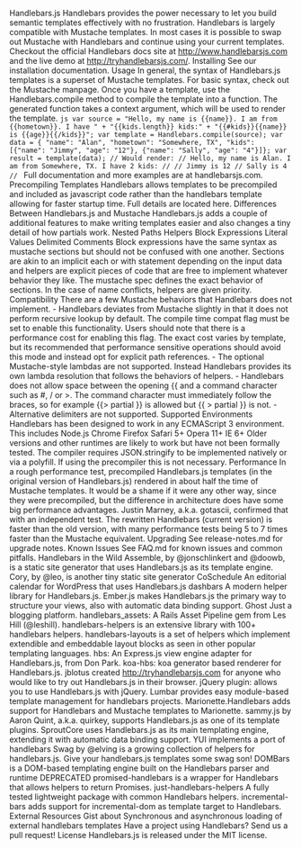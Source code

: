 Handlebars.js Handlebars provides the power necessary to let you build semantic templates effectively with no frustration. Handlebars is largely compatible with Mustache templates. In most cases it is possible to swap out Mustache with Handlebars and continue using your current templates. Checkout the official Handlebars docs site at http://www.handlebarsjs.com and the live demo at http://tryhandlebarsjs.com/. Installing See our installation documentation. Usage In general, the syntax of Handlebars.js templates is a superset of Mustache templates. For basic syntax, check out the Mustache manpage. Once you have a template, use the Handlebars.compile method to compile the template into a function. The generated function takes a context argument, which will be used to render the template. ```js var source = "Hello, my name is {{name}}. I am from {{hometown}}. I have " + "{{kids.length}} kids:" + "{{#kids}}{{name}} is {{age}}{{/kids}}"; var template = Handlebars.compile(source); var data = { "name": "Alan", "hometown": "Somewhere, TX", "kids": [{"name": "Jimmy", "age": "12"}, {"name": "Sally", "age": "4"}]}; var result = template(data); // Would render: // Hello, my name is Alan. I am from Somewhere, TX. I have 2 kids: // // Jimmy is 12 // Sally is 4 // ``` Full documentation and more examples are at handlebarsjs.com. Precompiling Templates Handlebars allows templates to be precompiled and included as javascript code rather than the handlebars template allowing for faster startup time. Full details are located here. Differences Between Handlebars.js and Mustache Handlebars.js adds a couple of additional features to make writing templates easier and also changes a tiny detail of how partials work. Nested Paths Helpers Block Expressions Literal Values Delimited Comments Block expressions have the same syntax as mustache sections but should not be confused with one another. Sections are akin to an implicit each or with statement depending on the input data and helpers are explicit pieces of code that are free to implement whatever behavior they like. The mustache spec defines the exact behavior of sections. In the case of name conflicts, helpers are given priority. Compatibility There are a few Mustache behaviors that Handlebars does not implement. - Handlebars deviates from Mustache slightly in that it does not perform recursive lookup by default. The compile time compat flag must be set to enable this functionality. Users should note that there is a performance cost for enabling this flag. The exact cost varies by template, but its recommended that performance sensitive operations should avoid this mode and instead opt for explicit path references. - The optional Mustache-style lambdas are not supported. Instead Handlebars provides its own lambda resolution that follows the behaviors of helpers. - Handlebars does not allow space between the opening {{ and a command character such as #, / or >. The command character must immediately follow the braces, so for example {{> partial }} is allowed but {{ > partial }} is not. - Alternative delimiters are not supported. Supported Environments Handlebars has been designed to work in any ECMAScript 3 environment. This includes Node.js Chrome Firefox Safari 5+ Opera 11+ IE 6+ Older versions and other runtimes are likely to work but have not been formally tested. The compiler requires JSON.stringify to be implemented natively or via a polyfill. If using the precompiler this is not necessary. Performance In a rough performance test, precompiled Handlebars.js templates (in the original version of Handlebars.js) rendered in about half the time of Mustache templates. It would be a shame if it were any other way, since they were precompiled, but the difference in architecture does have some big performance advantages. Justin Marney, a.k.a. gotascii, confirmed that with an independent test. The rewritten Handlebars (current version) is faster than the old version, with many performance tests being 5 to 7 times faster than the Mustache equivalent. Upgrading See release-notes.md for upgrade notes. Known Issues See FAQ.md for known issues and common pitfalls. Handlebars in the Wild Assemble, by @jonschlinkert and @doowb, is a static site generator that uses Handlebars.js as its template engine. Cory, by @leo, is another tiny static site generator CoSchedule An editorial calendar for WordPress that uses Handlebars.js dashbars A modern helper library for Handlebars.js. Ember.js makes Handlebars.js the primary way to structure your views, also with automatic data binding support. Ghost Just a blogging platform. handlebars_assets: A Rails Asset Pipeline gem from Les Hill (@leshill). handlebars-helpers is an extensive library with 100+ handlebars helpers. handlebars-layouts is a set of helpers which implement extendible and embeddable layout blocks as seen in other popular templating languages. hbs: An Express.js view engine adapter for Handlebars.js, from Don Park. koa-hbs: koa generator based renderer for Handlebars.js. jblotus created http://tryhandlebarsjs.com for anyone who would like to try out Handlebars.js in their browser. jQuery plugin: allows you to use Handlebars.js with jQuery. Lumbar provides easy module-based template management for handlebars projects. Marionette.Handlebars adds support for Handlebars and Mustache templates to Marionette. sammy.js by Aaron Quint, a.k.a. quirkey, supports Handlebars.js as one of its template plugins. SproutCore uses Handlebars.js as its main templating engine, extending it with automatic data binding support. YUI implements a port of handlebars Swag by @elving is a growing collection of helpers for handlebars.js. Give your handlebars.js templates some swag son! DOMBars is a DOM-based templating engine built on the Handlebars parser and runtime DEPRECATED promised-handlebars is a wrapper for Handlebars that allows helpers to return Promises. just-handlebars-helpers A fully tested lightweight package with common Handlebars helpers. incremental-bars adds support for incremental-dom as template target to Handlebars. External Resources Gist about Synchronous and asynchronous loading of external handlebars templates Have a project using Handlebars? Send us a pull request! License Handlebars.js is released under the MIT license.